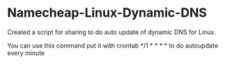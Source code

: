 # Namecheap-Linux-Dynamic-DNS

Created a script for sharing to do auto update of dynamic DNS for Linux.

You can use this command put it with crontab */1 * * * * to do autoupdate every minute
